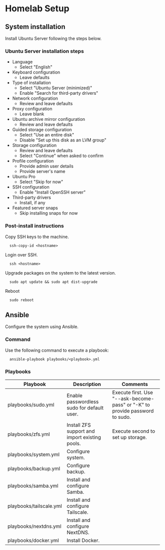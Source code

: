 # Homelab Setup

## System installation

Install Ubuntu Server following the steps below.

### Ubuntu Server installation steps

* Language
    * Select "English"
* Keyboard configuration
    * Leave defaults
* Type of installation
    * Select "Ubuntu Server (minimized)"
    * Enable "Search for third-party drivers"
* Network configuration
    * Review and leave defaults
* Proxy configuration
    * Leave blank
* Ubuntu archive mirror configuration
    * Review and leave defaults
* Guided storage configuration
    * Select "Use an entire disk"
    * Disable "Set up this disk as an LVM group"
* Storage configuration
    * Review and leave defaults
    * Select "Continue" when asked to confirm
* Profile configuration
    * Provide admin user details
    * Provide server's name
* Ubuntu Pro
    * Select "Skip for now"
* SSH configuration
    * Enable "Install OpenSSH server"
* Third-party drivers
    * Install, if any
* Featured server snaps
    * Skip installing snaps for now

### Post-install instructions

Copy SSH keys to the machine.

```shell
  ssh-copy-id <hostname>
```

Login over SSH.

```shell
  ssh <hostname>
```

Upgrade packages on the system to the latest version.

```shell
  sudo apt update && sudo apt dist-upgrade
```

Reboot

```shell
  sudo reboot
```

## Ansible

Configure the system using Ansible.

### Command

Use the following command to execute a playbook:

```shell
  ansible-playbook playbooks/<playbook>.yml
```

### Playbooks

| Playbook                | Description                                    | Comments                                                                    |
|-------------------------|------------------------------------------------|-----------------------------------------------------------------------------|
| playbooks/sudo.yml      | Enable passwordless sudo for default user.     | Execute first. Use "--ask-become-pass" or "-K" to provide password to sudo. |
| playbooks/zfs.yml       | Install ZFS support and import existing pools. | Execute second to set up storage.                                           |
| playbooks/system.yml    | Configure system.                              |                                                                             |
| playbooks/backup.yml    | Configure backup.                              |                                                                             |
| playbooks/samba.yml     | Install and configure Samba.                   |                                                                             |
| playbooks/tailscale.yml | Install and configure Tailscale.               |                                                                             |
| playbooks/nextdns.yml   | Install and configure NextDNS.                 |                                                                             |
| playbooks/docker.yml    | Install Docker.                                |                                                                             |

